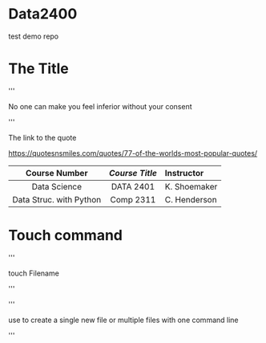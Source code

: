 # Data2400
test demo repo
# The Title

'''

No one can make you feel inferior without your consent

'''

The link to the quote

https://quotesnsmiles.com/quotes/77-of-the-worlds-most-popular-quotes/



| **Course Number** | _Course Title_ | Instructor   |
|:-----------------:|:--------------:|:------------|
| Data Science     | DATA 2401       | K. Shoemaker|
| Data Struc. with Python |Comp 2311  | C. Henderson|


# Touch command

'''

touch Filename

'''

'''

use to create a single new file or multiple files with one command line

'''
